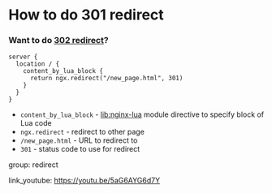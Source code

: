 # How to do 301 redirect

### Want to do [302 redirect](/nginx-lua/how-to-do-redirect)?

```nginx
server {
  location / {
    content_by_lua_block {
      return ngx.redirect("/new_page.html", 301)
    }
  }
}
```

- `content_by_lua_block` - [lib:nginx-lua](/nginx-lua/how-to-install-nginx-lua-module-in-ubuntu-ubuntuversion) module directive to specify block of Lua code
- `ngx.redirect` - redirect to other page
- `/new_page.html` - URL to redirect to
- `301` - status code to use for redirect

group: redirect


link_youtube: https://youtu.be/5aG6AYG6d7Y

